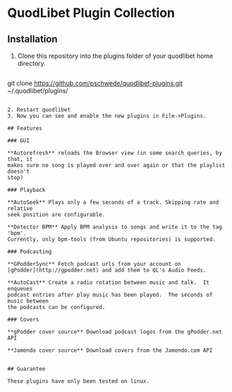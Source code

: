 # QuodLibet Plugin Collection

## Installation

1. Clone this repository into the plugins folder of your quodlibet home directory.

    ```bash
git clone https://github.com/pschwede/quodlibet-plugins.git ~/.quodlibet/plugins/
```

2. Restart quodlibet
3. Now you can see and enable the new plugins in File->Plugins.

## Features

### GUI

**Autorefresh** reloads the Browser view (in some search queries, by that, it
makes sure no song is played over and over again or that the playlist doesn't
stop)

### Playback

**AutoSeek** Plays only a few seconds of a track. Skipping rate and relative
seek position are configurable.

**Detector BPM** Apply BPM analysis to songs and write it to the tag 'bpm'.
Currently, only bpm-tools (from Ubuntu repositories) is supported.

### Podcasting

**GPodderSync** Fetch podcast urls from your account on
[gPodder](http://gpodder.net) and add them to QL's Audio Feeds.

**AutoCast** Create a radio rotation between music and talk.  It enqueues
podcast entries after play music has been played.  The seconds of music between
the podcasts can be configured.

### Covers

**gPodder cover source** Download podcast logos from the gPodder.net API

**Jamendo cover source** Download covers from the Jamendo.com API


## Guarantee

These plugins have only been tested on linux.
